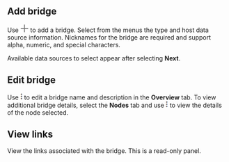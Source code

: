 ## Add bridge


Use ![Plus icon.](Images/foj1549659104777.png) to add a bridge. Select from the menus the type and host data source information. Nicknames for the bridge are required and support alpha, numeric, and special characters.

Available data sources to select appear after selecting **Next**.

## Edit bridge


Use ![Kebab menu.](Images/kbt1547502809538.png) to edit a bridge name and description in the **Overview** tab. To view additional bridge details, select the **Nodes** tab and use ![Kebab menu.](Images/kbt1547502809538.png) to view the details of the node selected.

## View links


View the links associated with the bridge. This is a read-only panel.

